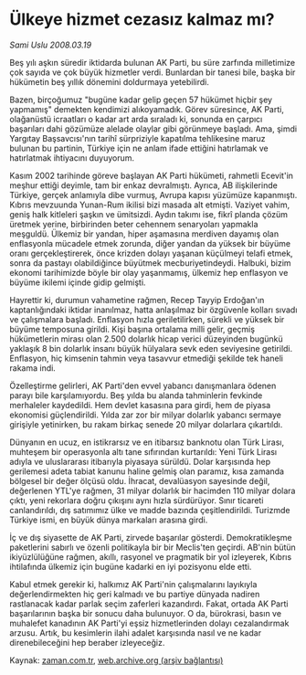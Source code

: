 # Ülkeye hizmet cezasız kalmaz mı?

*Sami Uslu 2008.03.19*

<tr><td class="metin" colspan="2" style="padding-top: 20px; padding-left: 5px; padding-right: 10px;">Beş yılı aşkın süredir iktidarda bulunan AK Parti, bu süre zarfında milletimize çok sayıda ve çok büyük hizmetler verdi. Bunlardan bir tanesi bile, başka bir hükümetin beş yıllık dönemini doldurmaya yetebilirdi.</td></tr><tr><td class="metin" colspan="2" style="padding-top: 20px; padding-left: 5px; padding-right: 10px;"><p>Bazen, birçoğumuz "bugüne kadar gelip geçen 57 hükümet hiçbir şey yapmamış" demekten kendimizi alıkoyamadık. Görev süresince, AK Parti, olağanüstü icraatları o kadar art arda sıraladı ki, sonunda en çarpıcı başarıları dahi gözümüze alelade olaylar gibi görünmeye başladı. Ama, şimdi Yargıtay Başsavcısı'nın tarihî sürpriziyle kapatılma tehlikesine maruz bulunan bu partinin, Türkiye için ne anlam ifade ettiğini hatırlamak ve hatırlatmak ihtiyacını duyuyorum. 
<p> Kasım 2002 tarihinde göreve başlayan AK Parti hükümeti, rahmetli Ecevit'in meşhur ettiği deyimle, tam bir enkaz devralmıştı. Ayrıca, AB ilişkilerinde Türkiye, gerçek anlamıyla dibe vurmuş, Avrupa kapısı yüzümüze kapanmıştı. Kıbrıs mevzuunda Yunan-Rum ikilisi bizi masada alt etmişti. Vaziyet vahim, geniş halk kitleleri şaşkın ve ümitsizdi. Aydın takımı ise, fikrî planda çözüm üretmek yerine, birbirinden beter cehennem senaryoları yapmakla meşguldü. Ülkemiz bir yandan, hiper aşamasına merdiven dayamış olan enflasyonla mücadele etmek zorunda, diğer yandan da yüksek bir büyüme oranı gerçekleştirerek, önce krizden dolayı yaşanan küçülmeyi telafi etmek, sonra da pastayı olabildiğince büyütmek mecburiyetindeydi. Halbuki, bizim ekonomi tarihimizde böyle bir olay yaşanmamış, ülkemiz hep enflasyon ve büyüme ikilemi içinde gidip gelmişti. 
<p> Hayrettir ki, durumun vahametine rağmen, Recep Tayyip Erdoğan'ın kaptanlığındaki iktidar inanılmaz, hatta anlaşılmaz bir özgüvenle kolları sıvadı ve çalışmalara başladı. Enflasyon hızla geriletilirken, sürekli ve yüksek bir büyüme temposuna girildi. Kişi başına ortalama milli gelir, geçmiş hükümetlerin mirası olan 2.500 dolarlık hicap verici düzeyinden bugünkü yaklaşık 8 bin dolarlık insanı büyük hülyalara sevk eden seviyesine getirildi. Enflasyon, hiç kimsenin tahmin veya tasavvur etmediği şekilde tek haneli rakama indi.
<p> Özelleştirme gelirleri, AK Parti'den evvel yabancı danışmanlara ödenen parayı bile karşılamıyordu. Beş yılda bu alanda tahminlerin fevkinde merhaleler kaydedildi. Hem devlet kasasına para girdi, hem de piyasa ekonomisi güçlendirildi. Yılda zar zor bir milyar dolarlık yabancı sermaye girişiyle yetinirken, bu rakam birkaç senede 20 milyar dolarlara çıkartıldı. 
<p> Dünyanın en ucuz, en istikrarsız ve en itibarsız banknotu olan Türk Lirası, muhteşem bir operasyonla altı tane sıfırından kurtarıldı: Yeni Türk Lirası adıyla ve uluslararası itibarıyla piyasaya sürüldü. Dolar karşısında hep gerilemesi adeta tabiat kanunu haline gelmiş olan paramız, kısa zamanda bölgesel bir değer ölçüsü oldu. İhracat, devalüasyon sayesinde değil, değerlenen YTL'ye rağmen, 31 milyar dolarlık bir hacimden 110 milyar dolara çıktı, yeni rekorlara doğru çıkışını aynı hızla sürdürüyor. Sınır ticareti canlandırıldı, dış satımımız ülke ve madde bazında çeşitlendirildi. Turizmde Türkiye ismi, en büyük dünya markaları arasına girdi.
<p> İç ve dış siyasette de AK Parti, zirvede başarılar gösterdi. Demokratikleşme paketlerini sabırlı ve özenli politikayla bir bir Meclis'ten geçirdi. AB'nin bütün ikiyüzlülüğüne rağmen, akıllı, rasyonel ve pragmatik bir yol izleyerek, Kıbrıs ihtilafında ülkemiz için bugüne kadarki en iyi pozisyonu elde etti.
<p> Kabul etmek gerekir ki, halkımız AK Parti'nin çalışmalarını layıkıyla değerlendirmekten hiç geri kalmadı ve bu partiye dünyada nadiren rastlanacak kadar parlak seçim zaferleri kazandırdı. Fakat, ortada AK Parti başarılarının başka bir sonucu daha bulunuyor. O da, bürokrasi, basın ve muhalefet kanadının AK Parti'yi eşsiz hizmetlerinden dolayı cezalandırmak arzusu. Artık, bu kesimlerin ilahi adalet karşısında nasıl ve ne kadar direnebileceğini hep beraber izleyeceğiz.<br/></p></p></p></p></p></p></p></td></tr>

Kaynak: [zaman.com.tr](http://zaman.com.tr/yazar.do?yazino=666443), [web.archive.org (arşiv bağlantısı)](http://web.archive.org/web/20080506152354/http://www.zaman.com.tr:80/yazar.do?yazino=666443)
